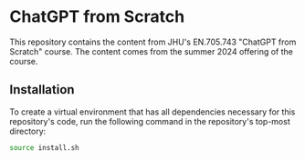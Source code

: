 # ChatGPT from Scratch

This repository contains the content from JHU's EN.705.743 "ChatGPT from Scratch" course. The content comes from the summer 2024 offering of the course.

## Installation

To create a virtual environment that has all dependencies necessary for this repository's code, run the following command in the repository's top-most directory:

```bash
source install.sh
```
